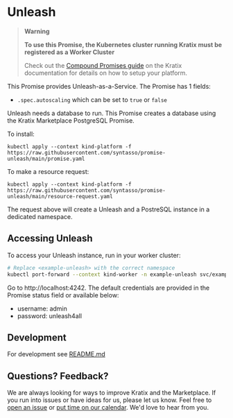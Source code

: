 # Unleash

> **Warning**
>
> **To use this Promise, the Kubernetes cluster running Kratix must be registered
as a Worker Cluster**
>
> Check out the [Compound Promises
guide](https://kratix.io/docs/main/guides/compound-promises) on the Kratix
documentation for details on how to setup your platform.

This Promise provides Unleash-as-a-Service. The Promise has 1 fields:
* `.spec.autoscaling` which can be set to `true` or `false`

Unleash needs a database to run. This Promise creates a database using the Kratix Marketplace PostgreSQL Promise.

To install:
```
kubectl apply --context kind-platform -f https://raw.githubusercontent.com/syntasso/promise-unleash/main/promise.yaml
```

To make a resource request:
```
kubectl apply --context kind-platform -f https://raw.githubusercontent.com/syntasso/promise-unleash/main/resource-request.yaml
```

The request above will create a Unleash and a PostreSQL instance in a dedicated namespace.

## Accessing Unleash

To access your Unleash instance, run in your worker cluster:

```bash
# Replace <example-unleash> with the correct namespace
kubectl port-forward --context kind-worker -n example-unleash svc/example-unleash 4242
```

Go to http://localhost:4242. The default credentials are provided in the Promise status field or available below:

* username: admin
* password: unleash4all

## Development

For development see [README.md](./internal/README.md)

## Questions? Feedback?

We are always looking for ways to improve Kratix and the Marketplace. If you
run into issues or have ideas for us, please let us know. Feel free to [open an
issue](https://github.com/syntasso/kratix-marketplace/issues/new/choose) or
[put time on our calendar](https://www.syntasso.io/contact-us). We'd love to
hear from you.
